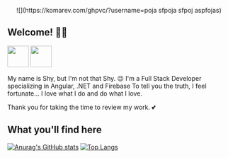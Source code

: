 <p align="center">![](https://komarev.com/ghpvc/?username=poja sfpoja sfpoj aspfojas)</p>

## Welcome! 🙋‍♂️

<img src="https://angular.io/assets/images/logos/angular/angular.svg" width="48"/>
<img src="https://www.gstatic.com/devrel-devsite/prod/v43ebc0c2e4388c8943853f747aa71a1377aff55ab9911c04adbe21ac9f60d685/firebase/images/touchicon-180.png" width="48"/>

My name is Shy, but I'm not that Shy. 😉
I'm a Full Stack Developer specializing in Angular, .NET and Firebase
To tell you the truth, I feel fortunate... I love what I do and do what I love.

Thank you for taking the time to review my work. 💕

## What you'll find here

[![Anurag's GitHub stats](https://github-readme-stats.vercel.app/api?username=bespunky&show_icons=true&theme=prussian)](https://github.com/anuraghazra/github-readme-stats)
[![Top Langs](https://github-readme-stats.vercel.app/api/top-langs/?username=bespunky&layout=compact&theme=prussian)](https://github.com/anuraghazra/github-readme-stats)

<!--
**BeSpunky/bespunky** is a ✨ _special_ ✨ repository because its `README.md` (this file) appears on your GitHub profile.

Here are some ideas to get you started:

- 🔭 I’m currently working on ...
- 🌱 I’m currently learning ...
- 👯 I’m looking to collaborate on ...
- 🤔 I’m looking for help with ...
- 💬 Ask me about ...
- 📫 How to reach me: ...
- 😄 Pronouns: ...
- ⚡ Fun fact: ...
-->
